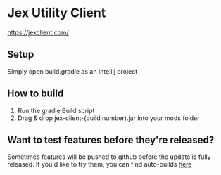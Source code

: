 # Jex Utility Client
https://jexclient.com/

## Setup
Simply open build.gradle as an Intellij project

## How to build
1. Run the gradle Build script
2. Drag & drop jex-client-(build number).jar into your mods folder

## Want to test features before they're released?
Sometimes features will be pushed to github before the update is fully released. If you'd like to try them, you can find auto-builds [here](https://github.com/DustinRepo/JexClient-main/actions?query=event%3Apush)